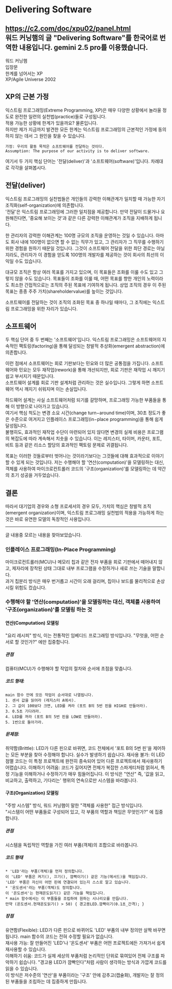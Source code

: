 # Delivering Software

https://c2.com/doc/xpu02/panel.html    
워드 커닝햄의 글 "Delivering Software"를 한국어로 번역한 내용입니다.  gemini 2.5 pro를 이용했습니다.
---
워드 커닝햄  
입장문  
한계를 넘어서는 XP  
XP/Agile Universe 2002  

## XP의 근본 가정
익스트림 프로그래밍(Extreme Programming, XP)은 매우 다양한 상황에서 놀라울 정도로 완전한 일련의 실천법(practice)들로 구성됩니다.  
적용 가능한 상황에 한계가 있을까요? 물론입니다.   
하지만 제가 지금까지 발견한 모든 한계는 익스트림 프로그래밍의 근본적인 가정에 동의하지 않는 데서 그 원인을 찾을 수 있습니다.  

```
가정: 우리의 활동 목적은 소프트웨어를 전달하는 것이다.
Assumption: The purpose of our activity is to deliver software.
```

여기서 두 가지 핵심 단어는 '전달(deliver)'과 '소프트웨어(software)'입니다. 차례대로 각각을 살펴봅시다. 

## 전달(deliver)
익스트림 프로그래밍의 실천법들은 개인들의 강력한 이해관계가 일치할 때 가능한 자기 조직화(self-organization)에 의존합니다.   
'전달'은 익스트림 프로그래밍에 그러한 일치점을 제공합니다. 만약 전달이 드물거나 요원해진다면, '중요해 보이는 것'과 같은 다른 강력한 이해관계가 조직을 지배하게 됩니다.  
  
한 관리자의 강력한 이해관계는 100명 규모의 조직을 운영하는 것일 수 있습니다. 아마도 회사 내에 100명이 없으면 할 수 없는 직무가 있고, 그 관리자가 그 직무를 수행하기 위한 경험을 원하기 때문일 것입니다. 그것이 소프트웨어 전달을 위한 최단 경로는 아닐지라도, 관리자가 이 경험을 얻도록 100명의 개발자를 제공하는 것이 회사의 최선의 이익일 수도 있습니다.  
  
대규모 조직은 항상 여러 목표를 가지고 있으며, 이 목표들은 조화를 이룰 수도 있고 그렇지 않을 수도 있습니다. 
목표들이 조화를 이룰 때, 어떤 목표를 향한 개인의 노력이라도 최소한 간접적으로는 조직의 주된 목표에 기여하게 됩니다. 상업 조직의 경우 이 주된 목표는 종종 주주 가치(shareholdervalue)를 높이는 것입니다.     
  
소프트웨어를 전달하는 것이 조직의 조화된 목표 중 하나일 때마다, 그 조직에는 익스트림 프로그래밍을 위한 자리가 있습니다.  

## 소프트웨어
두 핵심 단어 중 두 번째는 '소프트웨어'입니다. 익스트림 프로그래밍은 소프트웨어의 지속적인 팩토링(factoring)을 통해 달성되는 창발적 추상화(emergent abstraction)에 의존합니다.   

이런 점에서 소프트웨어는 회로 기판보다는 민요와 더 많은 공통점을 가집니다. 소프트웨어와 민요는 모두 재작업(rework)을 통해 개선되지만, 회로 기판은 재작업 시 깨지기 쉽고 부서지기 때문입니다.   
소프트웨어 설계를 회로 기판 설계처럼 관리하는 것은 실수입니다. 그렇게 하면 소프트웨어 역시 깨지기 쉬워지며 이는 손실입니다.  
  
하드웨어 설계는 사실 소프트웨어처럼 되기를 갈망하며, 프로그래밍 가능한 부품들을 통해 이 방향으로 나아가고 있습니다.   
여기서 핵심 척도는 변경 소요 시간(change turn−around time)이며, 30초 정도가 좋은 수준으로 여겨지고 인플레이스 프로그래밍(in−place programming)을 통해 쉽게 달성됩니다.   
불행히도, 효과적인 재작업 수단이 마련되어 있지 않다면 변경의 실제 비용은 프로그램의 복잡도에 따라 계속해서 치솟을 수 있습니다. 이는 레지스터, 타이머, 카운터, 포트, 비트 등과 같은 리소스 할당의 효과적인 팩토링 문제로 귀결됩니다.  
  
목표는 이러한 것들로부터 벗어나는 것이라기보다는 그것들에 대해 효과적으로 이야기할 수 있게 되는 것입니다. 저는 수행해야 할 '연산(computation)'을 모델링하는 대신, 객체를 사용하여 마이크로컨트롤러 코드의 '구조(organization)'를 모델링하는 데 약간의 초기 성공을 거두었습니다.  
  
## 결론  
따라서 대기업의 경우와 소형 프로세서의 경우 모두, 가치의 핵심은 창발적 조직(emergent organization)이며, 익스트림 프로그래밍 실천법의 적용을 가능하게 하는 것은 바로 유연한 모델의 독창적인 사용입니다.

---
글 내용중 모르는 내용을 찾아보았습니다.

### 인플레이스 프로그래밍(In-Place Programming)
마이크로컨트롤러(MCU)나 메모리 칩과 같은 전자 부품을 회로 기판에서 떼어내지 않고, 제자리에 장착된 상태 그대로 내부 프로그램을 수정하거나 새로 쓰는 기술을 말합니다.  
과거 칩분리 방식은 매우 번거롭고 시간이 오래 걸리며, 칩이나 보드를 물리적으로 손상시킬 위험도 컸습니다.

### 수행해야 할 '연산(computation)'을 모델링하는 대신, 객체를 사용하여 '구조(organization)'를 모델링 하는 것
#### 연산(Computation) 모델링
"요리 레시피" 방식, 이는 전통적인 임베디드 프로그래밍 방식입니다. "무엇을, 어떤 순서로 할 것인가?" 에만 집중합니다.

##### 관점
컴퓨터(MCU)가 수행해야 할 작업의 절차와 순서에 초점을 맞춥니다.

##### 코드 형태:  
```
main 함수 안에 모든 작업이 순서대로 나열됩니다.
1. 센서 값을 읽어라 (레지스터 A에서).
2. 그 값이 100보다 크면, LED를 켜라 (포트 B의 5번 핀을 HIGH로 만들어라).
3. 0.5초 기다려라.
4. LED를 꺼라 (포트 B의 5번 핀을 LOW로 만들어라).
5. 1번으로 돌아가라.
```

##### 문제점:
취약함(Brittle): LED가 다른 핀으로 바뀌면, 코드 전체에서 '포트 B의 5번 핀'을 제어하는 모든 부분을 찾아 수정해야 합니다. 실수가 발생하기 쉽습니다.
재사용 불가: 이 LED 점멸 코드는 이 특정 프로젝트에 완전히 종속되어 있어 다른 프로젝트에서 재사용하기 어렵습니다.
이해하기 어려움: 코드가 길어지면 전체가 복잡한 스파게티처럼 얽혀서, 특정 기능을 이해하거나 수정하기가 매우 힘들어집니다. 이 방식은 "연산" 즉, '값을 읽고, 비교하고, 출력하고, 기다리는' 행위의 연속으로만 시스템을 바라봅니다.

#### 구조(Organization) 모델링
"주방 시스템" 방식, 워드 커닝햄이 말한 "객체를 사용한" 접근 방식입니다.  
"시스템이 어떤 부품들로 구성되어 있고, 각 부품의 역할과 책임은 무엇인가?" 에 집중합니다.

##### 관점
시스템을 독립적인 역할을 가진 여러 부품(객체)의 조합으로 바라봅니다.

##### 코드 형태
```
* 'LED'라는 부품(객체)을 먼저 정의합니다.
이 'LED' 부품은 켜기(), 끄기(), 깜빡이기() 같은 기능(메서드)을 책임집니다.
'LED' 부품은 자신이 어떤 핀에 연결되어 있는지 스스로 알고 있습니다.
* '온도센서'라는 부품(객체)도 정의합니다.
이 '온도센서'는 현재온도읽기() 같은 기능을 책임집니다.
* main 함수에서는 이 부품들을 조립하여 원하는 시나리오를 만듭니다.
만약 (온도센서.현재온도읽기() > 50) { 경고용LED.깜빡이기(0.1초_간격); }
```

##### 장점
유연함(Flexible): LED가 다른 핀으로 바뀌어도 'LED' 부품의 내부 정의만 살짝 바꾸면 됩니다. main 함수의 코드는 전혀 수정할 필요가 없습니다.  
재사용 가능: 잘 만들어진 'LED'나 '온도센서' 부품은 어떤 프로젝트에든 가져가서 쉽게 재사용할 수 있습니다.  
이해하기 쉬움: 코드가 실제 세상의 부품처럼 논리적인 단위로 묶여있어 전체 구조를 파악하기 쉽습니다. "경고용 LED가 깜빡인다"처럼 사람이 생각하는 방식과 가깝게 코드를 읽을 수 있습니다.  
이 방식은 저수준의 '연산'을 부품이라는 '구조' 안에 감추고(캡슐화), 개발자는 잘 정의된 부품들을 조립하는 데 집중하게 만듭니다.